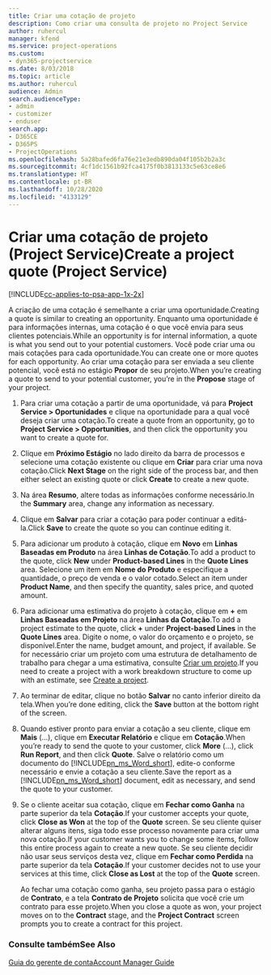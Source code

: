 ```yaml
---
title: Criar uma cotação de projeto
description: Como criar uma consulta de projeto no Project Service
author: ruhercul
manager: kfend
ms.service: project-operations
ms.custom:
- dyn365-projectservice
ms.date: 8/03/2018
ms.topic: article
ms.author: ruhercul
audience: Admin
search.audienceType:
- admin
- customizer
- enduser
search.app:
- D365CE
- D365PS
- ProjectOperations
ms.openlocfilehash: 5a28bafed6fa76e21e3edb890da04f105b2b2a3c
ms.sourcegitcommit: 4cf1dc1561b92fca4175f0b3813133c5e63ce8e6
ms.translationtype: HT
ms.contentlocale: pt-BR
ms.lasthandoff: 10/28/2020
ms.locfileid: "4133129"
---
```

# <a name="create-a-project-quote-project-service"></a><span data-ttu-id="be658-103">Criar uma cotação de projeto (Project Service)</span><span class="sxs-lookup"><span data-stu-id="be658-103">Create a project quote (Project Service)</span></span>

[!INCLUDE[cc-applies-to-psa-app-1x-2x](../includes/cc-applies-to-psa-app-1x-2x.md)]

<span data-ttu-id="be658-104">A criação de uma cotação é semelhante a criar uma oportunidade.</span><span class="sxs-lookup"><span data-stu-id="be658-104">Creating a quote is similar to creating an opportunity.</span></span> <span data-ttu-id="be658-105">Enquanto uma oportunidade é para informações internas, uma cotação é o que você envia para seus clientes potenciais.</span><span class="sxs-lookup"><span data-stu-id="be658-105">While an opportunity is for internal information, a quote is what you send out to your potential customers.</span></span> <span data-ttu-id="be658-106">Você pode criar uma ou mais cotações para cada oportunidade.</span><span class="sxs-lookup"><span data-stu-id="be658-106">You can create one or more quotes for each opportunity.</span></span> <span data-ttu-id="be658-107">Ao criar uma cotação para ser enviada a seu cliente potencial, você está no estágio **Propor** de seu projeto.</span><span class="sxs-lookup"><span data-stu-id="be658-107">When you’re creating a quote to send to your potential customer, you’re in the **Propose** stage of your project.</span></span>  
  
1. <span data-ttu-id="be658-108">Para criar uma cotação a partir de uma oportunidade, vá para **Project Service > Oportunidades** e clique na oportunidade para a qual você deseja criar uma cotação.</span><span class="sxs-lookup"><span data-stu-id="be658-108">To create a quote from an opportunity, go to **Project Service > Opportunities**, and then click the opportunity you want to create a quote for.</span></span>  
  
2. <span data-ttu-id="be658-109">Clique em **Próximo Estágio** no lado direito da barra de processos e selecione uma cotação existente ou clique em **Criar** para criar uma nova cotação.</span><span class="sxs-lookup"><span data-stu-id="be658-109">Click **Next Stage** on the right side of the process bar, and then either select an existing quote or click **Create** to create a new quote.</span></span>  
  
3. <span data-ttu-id="be658-110">Na área **Resumo**, altere todas as informações conforme necessário.</span><span class="sxs-lookup"><span data-stu-id="be658-110">In the **Summary** area, change any information as necessary.</span></span>  
  
4. <span data-ttu-id="be658-111">Clique em **Salvar** para criar a cotação para poder continuar a editá-la.</span><span class="sxs-lookup"><span data-stu-id="be658-111">Click **Save** to create the quote so you can continue editing it.</span></span>  
  
5. <span data-ttu-id="be658-112">Para adicionar um produto à cotação, clique em **Novo** em **Linhas Baseadas em Produto** na área **Linhas de Cotação**.</span><span class="sxs-lookup"><span data-stu-id="be658-112">To add a product to the quote, click **New** under **Product-based Lines** in the **Quote Lines** area.</span></span> <span data-ttu-id="be658-113">Selecione um item em **Nome do Produto** e especifique a quantidade, o preço de venda e o valor cotado.</span><span class="sxs-lookup"><span data-stu-id="be658-113">Select an item under **Product Name**, and then specify the quantity, sales price, and quoted amount.</span></span>  
  
6. <span data-ttu-id="be658-114">Para adicionar uma estimativa do projeto à cotação, clique em **+** em **Linhas Baseadas em Projeto** na área **Linhas da Cotação**.</span><span class="sxs-lookup"><span data-stu-id="be658-114">To add a project estimate to the quote, click **+** under **Project-based Lines** in the **Quote Lines** area.</span></span> <span data-ttu-id="be658-115">Digite o nome, o valor do orçamento e o projeto, se disponível.</span><span class="sxs-lookup"><span data-stu-id="be658-115">Enter the name, budget amount, and project, if available.</span></span> <span data-ttu-id="be658-116">Se for necessário criar um projeto com uma estrutura de detalhamento de trabalho para chegar a uma estimativa, consulte [Criar um projeto](../psa/create-project.md).</span><span class="sxs-lookup"><span data-stu-id="be658-116">If you need to create a project with a work breakdown structure to come up with an estimate, see [Create a project](../psa/create-project.md).</span></span>  
  
7. <span data-ttu-id="be658-117">Ao terminar de editar, clique no botão **Salvar** no canto inferior direito da tela.</span><span class="sxs-lookup"><span data-stu-id="be658-117">When you’re done editing, click the **Save** button at the bottom right of the screen.</span></span>  
  
8. <span data-ttu-id="be658-118">Quando estiver pronto para enviar a cotação a seu cliente, clique em **Mais** (…), clique em **Executar Relatório** e clique em **Cotação**.</span><span class="sxs-lookup"><span data-stu-id="be658-118">When you’re ready to send the quote to your customer, click **More** (…), click **Run Report**, and then click **Quote**.</span></span> <span data-ttu-id="be658-119">Salve o relatório como um documento do [!INCLUDE[pn_ms_Word_short](../includes/pn-ms-word-short.md)], edite-o conforme necessário e envie a cotação a seu cliente.</span><span class="sxs-lookup"><span data-stu-id="be658-119">Save the report as a [!INCLUDE[pn_ms_Word_short](../includes/pn-ms-word-short.md)] document, edit as necessary, and send the quote to your customer.</span></span>  
  
9. <span data-ttu-id="be658-120">Se o cliente aceitar sua cotação, clique em **Fechar como Ganha** na parte superior da tela **Cotação**.</span><span class="sxs-lookup"><span data-stu-id="be658-120">If your customer accepts your quote, click **Close as Won** at the top of the **Quote** screen.</span></span> <span data-ttu-id="be658-121">Se seu cliente quiser alterar alguns itens, siga todo esse processo novamente para criar uma nova cotação.</span><span class="sxs-lookup"><span data-stu-id="be658-121">If your customer wants you to change some items, follow this entire process again to create a new quote.</span></span> <span data-ttu-id="be658-122">Se seu cliente decidir não usar seus serviços desta vez, clique em **Fechar como Perdida** na parte superior da tela **Cotação**.</span><span class="sxs-lookup"><span data-stu-id="be658-122">If your customer decides not to use your services at this time, click **Close as Lost** at the top of the **Quote** screen.</span></span>  
  
   <span data-ttu-id="be658-123">Ao fechar uma cotação como ganha, seu projeto passa para o estágio de **Contrato**, e a tela **Contrato de Projeto** solicita que você crie um contrato para esse projeto.</span><span class="sxs-lookup"><span data-stu-id="be658-123">When you close a quote as won, your project moves on to the **Contract** stage, and the **Project Contract** screen prompts you to create a contract for this project.</span></span>  
  
### <a name="see-also"></a><span data-ttu-id="be658-124">Consulte também</span><span class="sxs-lookup"><span data-stu-id="be658-124">See Also</span></span>  
 [<span data-ttu-id="be658-125">Guia do gerente de conta</span><span class="sxs-lookup"><span data-stu-id="be658-125">Account Manager Guide</span></span>](../psa/account-manager-guide.md)

